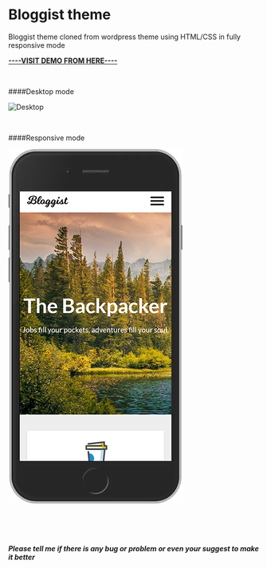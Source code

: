 # Bloggist theme
Bloggist theme cloned from wordpress theme using HTML/CSS in fully responsive mode

[**----VISIT DEMO FROM HERE----**](https://amirmahdioun.github.io/Bloggist-theme/)

<br>

####Desktop mode

![Desktop](./assets/images/demo-pics/desktop-mode.png)

<br>

####Responsive mode

![Responsive](./assets/images/demo-pics/resp.png)

<br/>
<br>
<br>

***Please tell me if there is any bug or problem or even your suggest to make it better***
